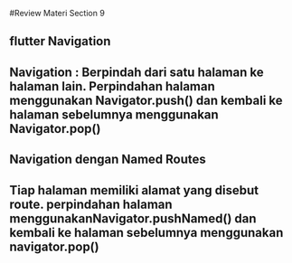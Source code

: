 #Review Materi Section 9 
<h2>flutter Navigation<h2>
<p>Navigation : Berpindah dari satu halaman ke halaman lain. Perpindahan halaman menggunakan Navigator.push() dan kembali ke halaman sebelumnya menggunakan Navigator.pop() </p>

<h2>Navigation dengan Named Routes<h2>
<p>Tiap halaman memiliki alamat yang disebut route. perpindahan halaman menggunakanNavigator.pushNamed() dan kembali ke halaman sebelumnya menggunakan navigator.pop()</p>
